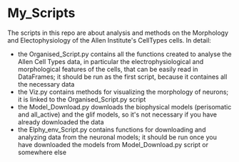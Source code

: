 # My_Scripts
The scripts in this repo are about analysis and methods on the Morphology and Electophysiology of the Allen Institute's CellTypes cells.
In detail:
- the Organised_Script.py contains all the functions created to analyse the Allen Cell Types data, in particular the electrophysiological and morphological features of the cells, that can be easily read in DataFrames;
  it should be run as the first script, because it containes all the necessary data
- the Viz.py contains methods for visualizing the morphology of neurons; it is linked to the Organised_Script.py script
- the Model_Download.py downloads the biophysical models (perisomatic and all_active) and the glif models, so it's not necessary if you have already downloaded the data
- the Elphy_env_Script.py contains functions for downloading and analyzing data from the neuronal models; it should be run once you have downloaded the models from Model_Download.py script or somewhere else
